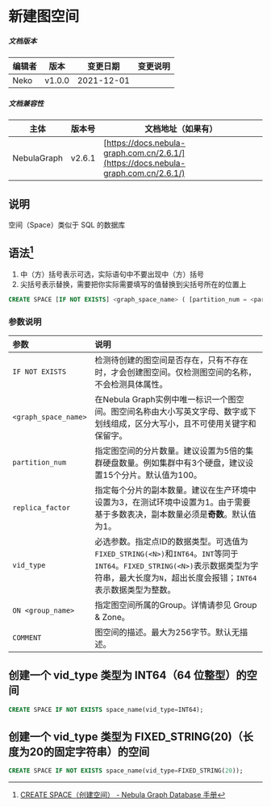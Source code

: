 # 新建图空间

##### 文档版本

| 编辑者 | 版本 | 变更日期 | 变更说明 |
| ----- | --- | ------- | ------- |
| Neko | v1.0.0 | 2021-12-01 | |

##### 文档兼容性

| 主体 | 版本号 | 文档地址（如果有） |
| -- | -- | -- |
| NebulaGraph | v2.6.1 | [https://docs.nebula-graph.com.cn/2.6.1/](https://docs.nebula-graph.com.cn/2.6.1/) |

## 说明

空间（Space）类似于 SQL 的数据库

## 语法[^1]

1. 中（方）括号表示可选，实际语句中不要出现中（方）括号
2. 尖括号表示替换，需要把你实际需要填写的值替换到尖括号所在的位置上

```sql
CREATE SPACE [IF NOT EXISTS] <graph_space_name> ( [partition_num = <partition_number>,] [replica_factor = <replica_number>,] vid_type = {FIXED_STRING(<N>) | INT[64]} ) [COMMENT = '<comment>'];
```

### 参数说明

|参数|说明|
|:---|:---|
|`IF NOT EXISTS`|检测待创建的图空间是否存在，只有不存在时，才会创建图空间。仅检测图空间的名称，不会检测具体属性。|
|`<graph_space_name>`|在Nebula Graph实例中唯一标识一个图空间。图空间名称由大小写英文字母、数字或下划线组成，区分大写小，且不可使用关键字和保留字。|
|`partition_num`|指定图空间的分片数量。建议设置为5倍的集群硬盘数量。例如集群中有3个硬盘，建议设置15个分片。默认值为100。|
|`replica_factor`|指定每个分片的副本数量。建议在生产环境中设置为3，在测试环境中设置为1。由于需要基于多数表决，副本数量必须是**奇数**。默认值为1。|
|`vid_type`|必选参数。指定点ID的数据类型。可选值为`FIXED_STRING(<N>)`和`INT64`。`INT`等同于`INT64`。`FIXED_STRING(<N>)`表示数据类型为字符串，最大长度为`N`，超出长度会报错；`INT64`表示数据类型为整数。|
|`ON <group_name>`|指定图空间所属的Group。详情请参见 Group & Zone。|
|`COMMENT`|图空间的描述。最大为256字节。默认无描述。|

## 创建一个 vid_type 类型为 INT64（64 位整型）的空间

```sql
CREATE SPACE IF NOT EXISTS space_name(vid_type=INT64);
```

## 创建一个 vid_type 类型为 FIXED_STRING(20)（长度为20的固定字符串）的空间

```sql
CREATE SPACE IF NOT EXISTS space_name(vid_type=FIXED_STRING(20));
```

[^1]: [CREATE SPACE（创建空间） - Nebula Graph Database 手册](https://docs.nebula-graph.com.cn/2.6.1/3.ngql-guide/9.space-statements/1.create-space/)
